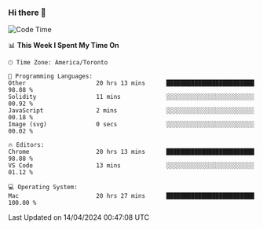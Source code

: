 ### Hi there 👋


<!--START_SECTION:waka-->
![Code Time](http://img.shields.io/badge/Code%20Time-1%2C855%20hrs%208%20mins-blue)

📊 **This Week I Spent My Time On** 

```text
🕑︎ Time Zone: America/Toronto

💬 Programming Languages: 
Other                    20 hrs 13 mins      █████████████████████████   98.88 % 
Solidity                 11 mins             ░░░░░░░░░░░░░░░░░░░░░░░░░   00.92 % 
JavaScript               2 mins              ░░░░░░░░░░░░░░░░░░░░░░░░░   00.18 % 
Image (svg)              0 secs              ░░░░░░░░░░░░░░░░░░░░░░░░░   00.02 % 

🔥 Editors: 
Chrome                   20 hrs 13 mins      █████████████████████████   98.88 % 
VS Code                  13 mins             ░░░░░░░░░░░░░░░░░░░░░░░░░   01.12 % 

💻 Operating System: 
Mac                      20 hrs 27 mins      █████████████████████████   100.00 % 
```


 Last Updated on 14/04/2024 00:47:08 UTC
<!--END_SECTION:waka-->

<!--
**SillyPasty/SillyPasty** is a ✨ _special_ ✨ repository because its `README.md` (this file) appears on your GitHub profile.

Here are some ideas to get you started:

- 🔭 I’m currently working on ...
- 🌱 I’m currently learning ...
- 👯 I’m looking to collaborate on ...
- 🤔 I’m looking for help with ...
- 💬 Ask me about ...
- 📫 How to reach me: ...
- 😄 Pronouns: ...
- ⚡ Fun fact: ...
-->


